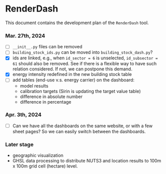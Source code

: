
# RenderDash

This document contains the development plan of the `RenderDash` tool. 

### Mar. 27th, 2024

- [ ] `__init__.py` files can be removed
- [ ] `building_stock_ids.py` can be moved into `building_stock_dash.py`?
- [x] ids are linked, e.g., when `id_sector = 6` is unselected, `id_subsector = 61` should also be removed. See if there is a flexible way to have such relation considered. If not, we can postpone this demand.
- [x] energy intensity redefined in the new building stock table
- [ ] add tables (end-use v.s. energy carrier) on the dashboard: 
  - model results
  - calibration targets (Sirin is updating the target value table)
  - difference in absolute number
  - difference in percentage


### Apr. 3th, 2024

- [ ] Can we have all the dashboards on the same website, or with a few sheet pages? So we can easily switch between the dashboards.

### Later stage

- geographic visualization
- GHSL data processing to distribute NUTS3 and location results to 100m x 100m grid cell (hectare) level.

